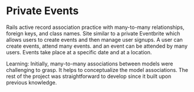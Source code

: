 # Private Events

Rails active record association practice with many-to-many relationships, foreign keys, and class names. Site similar to a private Eventbrite which allows users to create events and then manage user signups. A user can create events, attend many events. and an event can be attended by many users. Events take place at a specific date and at a location. 

Learning: Initially, many-to-many associations between models were challenging to grasp. It helps to conceptualize the model associations. The rest of the project was straightforward to develop since it built upon previous knowledge. 